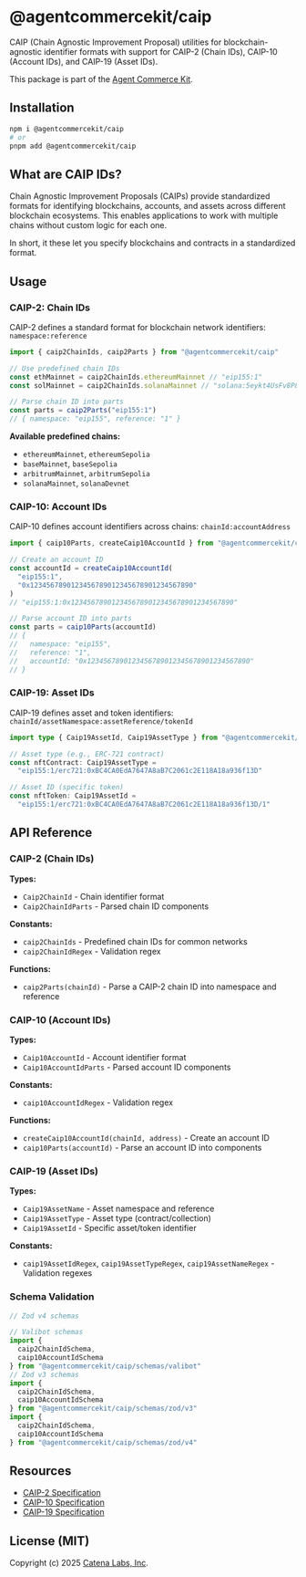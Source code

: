 # @agentcommercekit/caip

CAIP (Chain Agnostic Improvement Proposal) utilities for blockchain-agnostic identifier formats with support for CAIP-2 (Chain IDs), CAIP-10 (Account IDs), and CAIP-19 (Asset IDs).

This package is part of the [Agent Commerce Kit](https://www.agentcommercekit.com).

## Installation

```sh
npm i @agentcommercekit/caip
# or
pnpm add @agentcommercekit/caip
```

## What are CAIP IDs?

Chain Agnostic Improvement Proposals (CAIPs) provide standardized formats for identifying blockchains, accounts, and assets across different blockchain ecosystems. This enables applications to work with multiple chains without custom logic for each one.

In short, it these let you specify blockchains and contracts in a standardized format.

## Usage

### CAIP-2: Chain IDs

CAIP-2 defines a standard format for blockchain network identifiers: `namespace:reference`

```ts
import { caip2ChainIds, caip2Parts } from "@agentcommercekit/caip"

// Use predefined chain IDs
const ethMainnet = caip2ChainIds.ethereumMainnet // "eip155:1"
const solMainnet = caip2ChainIds.solanaMainnet // "solana:5eykt4UsFv8P8NJdTREpY1vzqKqZKvdp"

// Parse chain ID into parts
const parts = caip2Parts("eip155:1")
// { namespace: "eip155", reference: "1" }
```

**Available predefined chains:**

- `ethereumMainnet`, `ethereumSepolia`
- `baseMainnet`, `baseSepolia`
- `arbitrumMainnet`, `arbitrumSepolia`
- `solanaMainnet`, `solanaDevnet`

### CAIP-10: Account IDs

CAIP-10 defines account identifiers across chains: `chainId:accountAddress`

```ts
import { caip10Parts, createCaip10AccountId } from "@agentcommercekit/caip"

// Create an account ID
const accountId = createCaip10AccountId(
  "eip155:1",
  "0x1234567890123456789012345678901234567890"
)
// "eip155:1:0x1234567890123456789012345678901234567890"

// Parse account ID into parts
const parts = caip10Parts(accountId)
// {
//   namespace: "eip155",
//   reference: "1",
//   accountId: "0x1234567890123456789012345678901234567890"
// }
```

### CAIP-19: Asset IDs

CAIP-19 defines asset and token identifiers: `chainId/assetNamespace:assetReference/tokenId`

```ts
import type { Caip19AssetId, Caip19AssetType } from "@agentcommercekit/caip"

// Asset type (e.g., ERC-721 contract)
const nftContract: Caip19AssetType =
  "eip155:1/erc721:0xBC4CA0EdA7647A8aB7C2061c2E118A18a936f13D"

// Asset ID (specific token)
const nftToken: Caip19AssetId =
  "eip155:1/erc721:0xBC4CA0EdA7647A8aB7C2061c2E118A18a936f13D/1"
```

## API Reference

### CAIP-2 (Chain IDs)

**Types:**

- `Caip2ChainId` - Chain identifier format
- `Caip2ChainIdParts` - Parsed chain ID components

**Constants:**

- `caip2ChainIds` - Predefined chain IDs for common networks
- `caip2ChainIdRegex` - Validation regex

**Functions:**

- `caip2Parts(chainId)` - Parse a CAIP-2 chain ID into namespace and reference

### CAIP-10 (Account IDs)

**Types:**

- `Caip10AccountId` - Account identifier format
- `Caip10AccountIdParts` - Parsed account ID components

**Constants:**

- `caip10AccountIdRegex` - Validation regex

**Functions:**

- `createCaip10AccountId(chainId, address)` - Create an account ID
- `caip10Parts(accountId)` - Parse an account ID into components

### CAIP-19 (Asset IDs)

**Types:**

- `Caip19AssetName` - Asset namespace and reference
- `Caip19AssetType` - Asset type (contract/collection)
- `Caip19AssetId` - Specific asset/token identifier

**Constants:**

- `caip19AssetIdRegex`, `caip19AssetTypeRegex`, `caip19AssetNameRegex` - Validation regexes

### Schema Validation

```ts
// Zod v4 schemas

// Valibot schemas
import {
  caip2ChainIdSchema,
  caip10AccountIdSchema
} from "@agentcommercekit/caip/schemas/valibot"
// Zod v3 schemas
import {
  caip2ChainIdSchema,
  caip10AccountIdSchema
} from "@agentcommercekit/caip/schemas/zod/v3"
import {
  caip2ChainIdSchema,
  caip10AccountIdSchema
} from "@agentcommercekit/caip/schemas/zod/v4"
```

## Resources

- [CAIP-2 Specification](https://github.com/ChainAgnostic/CAIPs/blob/main/CAIPs/caip-2.md)
- [CAIP-10 Specification](https://github.com/ChainAgnostic/CAIPs/blob/main/CAIPs/caip-10.md)
- [CAIP-19 Specification](https://github.com/ChainAgnostic/CAIPs/blob/main/CAIPs/caip-19.md)

## License (MIT)

Copyright (c) 2025 [Catena Labs, Inc](https://catenalabs.com).
